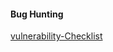 #### Bug Hunting

[vulnerability-Checklist](https://github.com/Az0x7/vulnerability-Checklist/tree/main)
